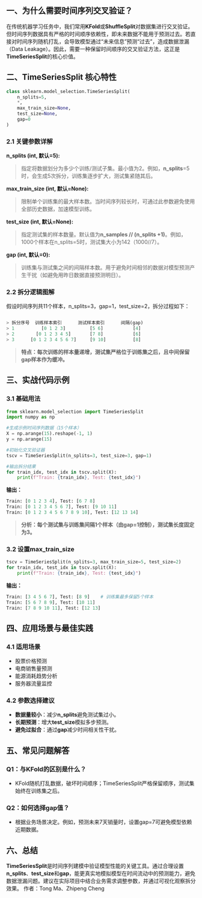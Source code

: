 ## 一、为什么需要时间序列交叉验证？

在传统机器学习任务中，我们常用**KFold**或**ShuffleSplit**对数据集进行交叉验证。但时间序列数据具有严格的时间顺序依赖性，即未来数据不能用于预测过去。若直接对时间序列随机打乱，会导致模型通过“未来信息”预测“过去”，造成数据泄漏（Data Leakage）。因此，需要一种保留时间顺序的交叉验证方法，这正是**TimeSeriesSplit**的核心价值。

## 二、TimeSeriesSplit 核心特性

```python
class sklearn.model_selection.TimeSeriesSplit(
    n_splits=5, 
    *, 
    max_train_size=None, 
    test_size=None, 
    gap=0
)
```
### 2.1 关键参数详解
**n_splits (int, 默认=5):**

> 指定将数据划分为多少个训练/测试子集。最小值为2。例如，**n_splits**=5时，会生成5次拆分，训练集逐步扩大，测试集紧随其后。

**max_train_size (int, 默认=None):**

> 限制单个训练集的最大样本数。当时间序列较长时，可通过此参数避免使用全部历史数据，加速模型训练。

**test_size (int, 默认=None):**

> 指定测试集的样本数量。默认值为**n_samples // (n_splits +1)**。例如，1000个样本在n_splits=5时，测试集大小为142（1000//7）。

**gap (int, 默认=0):**

> 训练集与测试集之间的间隔样本数。用于避免时间相邻的数据对模型预测产生干扰（如避免用昨日数据直接预测明日）。

### 2.2 拆分逻辑图解
假设时间序列共11个样本，n_splits=3，gap=1，test_size=2，拆分过程如下：

```python

> 拆分序号	训练样本索引		测试样本索引		间隔(gap) 
> 1          [0 1 2 3] 		   [5 6]           [4]  
> 2        [0 1 2 3 4 5]       [7 8]           [6]  
> 3      [0 1 2 3 4 5 6 7]     [9 10]          [8]
```
> **特点：每次训练的样本量递增，测试集严格位于训练集之后，且中间保留gap样本作为缓冲。**

## 三、实战代码示例

### 3.1 基础用法

```python
from sklearn.model_selection import TimeSeriesSplit
import numpy as np

#生成示例时间序列数据（15个样本）
X = np.arange(15).reshape(-1, 1)
y = np.arange(15)

#初始化交叉验证器
tscv = TimeSeriesSplit(n_splits=3, test_size=3, gap=1)

#输出拆分结果
for train_idx, test_idx in tscv.split(X):
    print(f"Train: {train_idx}, Test: {test_idx}")
```

**输出：**

```python
Train: [0 1 2 3 4], Test: [6 7 8]
Train: [0 1 2 3 4 5 6 7], Test: [9 10 11]
Train: [0 1 2 3 4 5 6 7 8 9 10], Test: [12 13 14]
```

> **分析：每个测试集与训练集间隔1个样本（由gap=1控制），测试集长度固定为3。**

### 3.2 设置max_train_size

```python
tscv = TimeSeriesSplit(n_splits=3, max_train_size=5, test_size=2)
for train_idx, test_idx in tscv.split(X):
    print(f"Train: {train_idx}, Test: {test_idx}")
```

**输出：**

```python
Train: [3 4 5 6 7], Test: [8 9]    # 训练集最多保留5个样本
Train: [5 6 7 8 9], Test: [10 11]
Train: [7 8 9 10 11], Test: [12 13]
```

## 四、应用场景与最佳实践

### 4.1 适用场景

 - 股票价格预测
 -  电商销售量预测 
 - 能源消耗趋势分析 
 - 服务器流量监控
### 4.2 参数选择建议
 - **数据量较小**：减少**n_splits**避免测试集过小。 
 - **长期预测**：增大**test_size**模拟多步预测。
 - **避免过拟合**：通过**gap**减少时间相关性干扰。

## 五、常见问题解答

### Q1：与KFold的区别是什么？
- KFold随机打乱数据，破坏时间顺序；TimeSeriesSplit严格保留顺序，测试集始终在训练集之后。
### Q2：如何选择gap值？
- 根据业务场景决定。例如，预测未来7天销量时，设置gap=7可避免模型依赖近期数据。

## 六、总结

**TimeSeriesSplit**是时间序列建模中验证模型性能的关键工具。通过合理设置**n_splits**、**test_size**和**gap**，能更真实地模拟模型在时间流动中的预测能力，避免数据泄漏问题。建议在实际项目中结合业务需求调整参数，并通过可视化观察拆分效果。
作者：Tong Ma、Zhipeng Cheng
